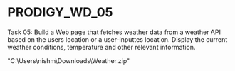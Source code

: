# PRODIGY_WD_05

Task 05: 
Build a Web page that fetches weather data from a weather API based on the users location or a user-inputtes location. Display the current weather conditions, temperature and other relevant information.

"C:\Users\nishm\Downloads\Weather.zip"

